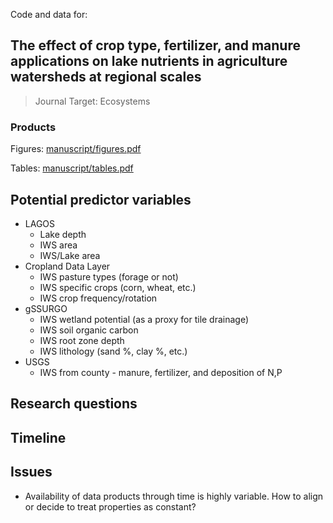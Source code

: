 
<!-- README.md is generated from README.Rmd. Please edit that file -->

Code and data
for:

## The effect of crop type, fertilizer, and manure applications on lake nutrients in agriculture watersheds at regional scales

> Journal Target: Ecosystems

### Products

Figures: [manuscript/figures.pdf](manuscript/figures.pdf)

Tables: [manuscript/tables.pdf](manuscript/tables.pdf)

## Potential predictor variables

  - LAGOS
      - Lake depth
      - IWS area
      - IWS/Lake area
  - Cropland Data Layer
      - IWS pasture types (forage or not)
      - IWS specific crops (corn, wheat, etc.)
      - IWS crop frequency/rotation
  - gSSURGO
      - IWS wetland potential (as a proxy for tile drainage)
      - IWS soil organic carbon
      - IWS root zone depth
      - IWS lithology (sand %, clay %, etc.)
  - USGS
      - IWS from county - manure, fertilizer, and deposition of N,P

## Research questions

## Timeline

## Issues

  - Availability of data products through time is highly variable. How
    to align or decide to treat properties as constant?
